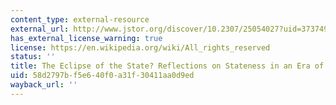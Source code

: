 ```yaml
---
content_type: external-resource
external_url: http://www.jstor.org/discover/10.2307/25054027?uid=3737496&uid=2129&uid=2&uid=70&uid=4&sid=55837440513
has_external_license_warning: true
license: https://en.wikipedia.org/wiki/All_rights_reserved
status: ''
title: The Eclipse of the State? Reflections on Stateness in an Era of Globalization
uid: 58d2797b-f5e6-40f0-a31f-30411aa0d9ed
wayback_url: ''
---
```

